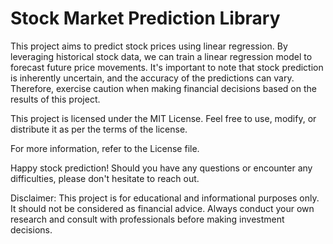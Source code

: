 # Stock Market Prediction Library
 
This project aims to predict stock prices using linear regression. By leveraging historical stock data, we can train a linear regression model to forecast future price movements. It's important to note that stock prediction is inherently uncertain, and the accuracy of the predictions can vary. Therefore, exercise caution when making financial decisions based on the results of this project.

This project is licensed under the MIT License. Feel free to use, modify, or distribute it as per the terms of the license.

For more information, refer to the License file.

Happy stock prediction! Should you have any questions or encounter any difficulties, please don't hesitate to reach out.

Disclaimer: This project is for educational and informational purposes only. It should not be considered as financial advice. Always conduct your own research and consult with professionals before making investment decisions.
